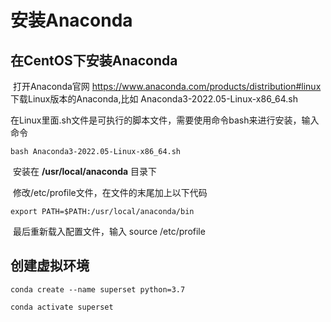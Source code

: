 # 安装Anaconda

## 在CentOS下安装Anaconda	

​	打开Anaconda官网 https://www.anaconda.com/products/distribution#linux 下载Linux版本的Anaconda,比如 Anaconda3-2022.05-Linux-x86_64.sh

​	在Linux里面.sh文件是可执行的脚本文件，需要使用命令bash来进行安装，输入命令

```
bash Anaconda3-2022.05-Linux-x86_64.sh
```

​	安装在   **/usr/local/anaconda** 目录下

​	修改/etc/profile文件，在文件的末尾加上以下代码

```
export PATH=$PATH:/usr/local/anaconda/bin
```

​	最后重新载入配置文件，输入 source /etc/profile



## 创建虚拟环境

```
conda create --name superset python=3.7

conda activate superset
```

 









